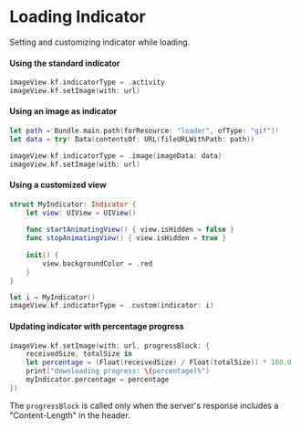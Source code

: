 # Loading Indicator 

Setting and customizing indicator while loading.

#### Using the standard indicator

```swift
imageView.kf.indicatorType = .activity
imageView.kf.setImage(with: url)
```

#### Using an image as indicator

```swift
let path = Bundle.main.path(forResource: "loader", ofType: "gif")!
let data = try! Data(contentsOf: URL(fileURLWithPath: path))

imageView.kf.indicatorType = .image(imageData: data)
imageView.kf.setImage(with: url)
```

#### Using a customized view

```swift
struct MyIndicator: Indicator {
    let view: UIView = UIView()
    
    func startAnimatingView() { view.isHidden = false }
    func stopAnimatingView() { view.isHidden = true }
    
    init() {
        view.backgroundColor = .red
    }
}

let i = MyIndicator()
imageView.kf.indicatorType = .custom(indicator: i)
```

#### Updating indicator with percentage progress

```swift
imageView.kf.setImage(with: url, progressBlock: {
    receivedSize, totalSize in
    let percentage = (Float(receivedSize) / Float(totalSize)) * 100.0
    print("downloading progress: \(percentage)%")
    myIndicator.percentage = percentage
})
```

The `progressBlock` is called only when the server's response includes a "Content-Length" in the header.
